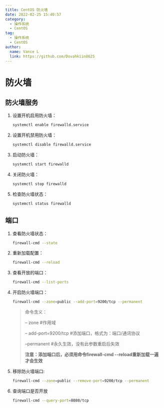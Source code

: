 ```yaml
---
title: CentOS 防火墙
date: 2022-02-25 15:40:57
category:
  - 操作系统
  - CentOS
tag:
  - 操作系统
  - CentOS
author: 
  name: Vance L
  link: https://github.com/Dovahkiin8625
---
```


# 防火墙

## 防火墙服务

1. 设置开机启用防火墙：

   ```sh
   systemctl enable firewalld.service
   ```

2. 设置开机禁用防火墙：

   ```sh
   systemctl disable firewalld.service
   ```

3. 启动防火墙：

   ```sh
   systemctl start firewalld
   ```

4. 关闭防火墙：

   ```sh
   systemctl stop firewalld
   ```

5. 检查防火墙状态：

   ```sh
   systemctl status firewalld 
   ```

## 端口

1. 查看防火墙状态：

   ```sh
   firewall-cmd --state
   ```

2. 重新加载配置：

   ```sh
   firewall-cmd --reload
   ```

3. 查看开放的端口：

   ```sh
   firewall-cmd --list-ports
   ```

4. 开启防火墙端口：

   ```sh
   firewall-cmd --zone=public --add-port=9200/tcp --permanent
   ```

   > 命令含义：
   >
   > – zone #作用域
   >
   > – add-port=9200/tcp #添加端口，格式为：端口/通讯协议
   >
   > –permanent #永久生效，没有此参数重启后失效
   >
   > **注意：添加端口后，必须用命令firewall-cmd --reload重新加载一遍才会生效**

5. 移除防火墙端口: 

   ```sh
   firewall-cmd --zone=public --remove-port=9200/tcp --permanent
   ```

6. 查询端口是否开放  

   ```sh
   firewall-cmd --query-port=8080/tcp
   ```

    

